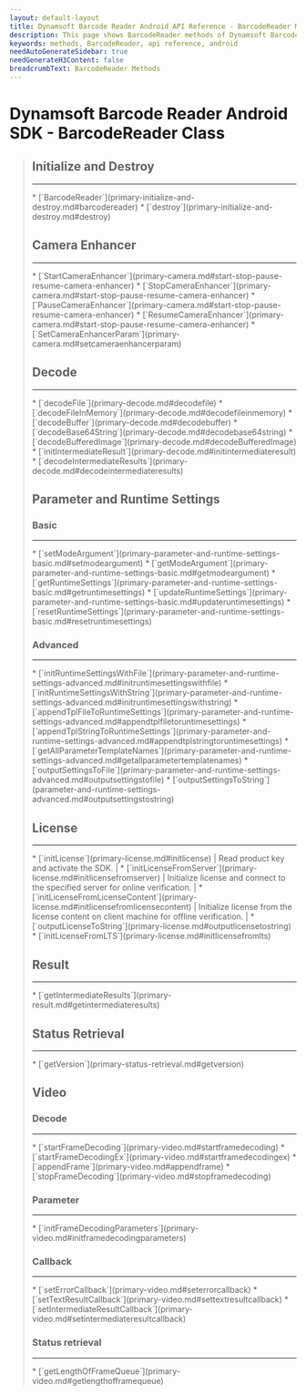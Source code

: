 ```yaml
---
layout: default-layout
title: Dynamsoft Barcode Reader Android API Reference - BarcodeReader Methods
description: This page shows BarcodeReader methods of Dynamsoft Barcode Reader for Android SDK.
keywords: methods, BarcodeReader, api reference, android
needAutoGenerateSidebar: true
needGenerateH3Content: false
breadcrumbText: BarcodeReader Methods
---
```


# Dynamsoft Barcode Reader Android SDK - BarcodeReader Class

<div class="doc-card-prefix doc-card-list-prefix"></div>

> ## Initialize and Destroy
> <hr>
> * [`BarcodeReader`](primary-initialize-and-destroy.md#barcodereader)
> * [`destroy`](primary-initialize-and-destroy.md#destroy)
>
> ## Camera Enhancer
> <hr>
> * [`StartCameraEnhancer`](primary-camera.md#start-stop-pause-resume-camera-enhancer)
> * [`StopCameraEnhancer`](primary-camera.md#start-stop-pause-resume-camera-enhancer)
> * [`PauseCameraEnhancer`](primary-camera.md#start-stop-pause-resume-camera-enhancer)
> * [`ResumeCameraEnhancer`](primary-camera.md#start-stop-pause-resume-camera-enhancer)
> * [`SetCameraEnhancerParam`](primary-camera.md#setcameraenhancerparam)
>
> ## Decode
> <hr>
> * [`decodeFile`](primary-decode.md#decodefile)
> * [`decodeFileInMemory`](primary-decode.md#decodefileinmemory)
> * [`decodeBuffer`](primary-decode.md#decodebuffer)
> * [`decodeBase64String`](primary-decode.md#decodebase64string)
> * [`decodeBufferedImage`](primary-decode.md#decodeBufferedImage)
> * [`initIntermediateResult`](primary-decode.md#initintermediateresult)
> * [`decodeIntermediateResults`](primary-decode.md#decodeintermediateresults)
>
> ## Parameter and Runtime Settings
>
> ### Basic
> <hr>
> * [`setModeArgument`](primary-parameter-and-runtime-settings-basic.md#setmodeargument)
> * [`getModeArgument`](primary-parameter-and-runtime-settings-basic.md#getmodeargument)
> * [`getRuntimeSettings`](primary-parameter-and-runtime-settings-basic.md#getruntimesettings)
> * [`updateRuntimeSettings`](primary-parameter-and-runtime-settings-basic.md#updateruntimesettings)
> * [`resetRuntimeSettings`](primary-parameter-and-runtime-settings-basic.md#resetruntimesettings)
>
> ### Advanced
> <hr>
> * [`initRuntimeSettingsWithFile`](primary-parameter-and-runtime-settings-advanced.md#initruntimesettingswithfile)
> * [`initRuntimeSettingsWithString`](primary-parameter-and-runtime-settings-advanced.md#initruntimesettingswithstring)
> * [`appendTplFileToRuntimeSettings`](primary-parameter-and-runtime-settings-advanced.md#appendtplfiletoruntimesettings)
> * [`appendTplStringToRuntimeSettings`](primary-parameter-and-runtime-settings-advanced.md#appendtplstringtoruntimesettings)
> * [`getAllParameterTemplateNames`](primary-parameter-and-runtime-settings-advanced.md#getallparametertemplatenames)
> * [`outputSettingsToFile`](primary-parameter-and-runtime-settings-advanced.md#outputsettingstofile)
> * [`outputSettingsToString`](parameter-and-runtime-settings-advanced.md#outputsettingstostring)
>
> ## License
> <hr>
> * [`initLicense`](primary-license.md#initlicense) | Read product key and activate the SDK. |
> * [`initLicenseFromServer`](primary-license.md#initlicensefromserver) | Initialize license and connect to the specified server for online verification. |
> * [`initLicenseFromLicenseContent`](primary-license.md#initlicensefromlicensecontent) | Initialize license from the license content on client machine for offline verification. |
> * [`outputLicenseToString`](primary-license.md#outputlicensetostring)
> * [`initLicenseFromLTS`](primary-license.md#initlicensefromlts)
>
> ## Result
> <hr>
> * [`getIntermediateResults`](primary-result.md#getintermediateresults)
>
> ## Status Retrieval
> <hr>
> * [`getVersion`](primary-status-retrieval.md#getversion)
>
> ## Video
>
> ### Decode
> <hr>
> * [`startFrameDecoding`](primary-video.md#startframedecoding)
> * [`startFrameDecodingEx`](primary-video.md#startframedecodingex)
> * [`appendFrame`](primary-video.md#appendframe)
> * [`stopFrameDecoding`](primary-video.md#stopframedecoding)
>
> ### Parameter
> <hr>
> * [`initFrameDecodingParameters`](primary-video.md#initframedecodingparameters)
>
> ### Callback
> <hr>
> * [`setErrorCallback`](primary-video.md#seterrorcallback)
> * [`setTextResultCallback`](primary-video.md#settextresultcallback)
> * [`setIntermediateResultCallback`](primary-video.md#setintermediateresultcallback)
>
> ### Status retrieval
> <hr>
> * [`getLengthOfFrameQueue`](primary-video.md#getlengthofframequeue)
